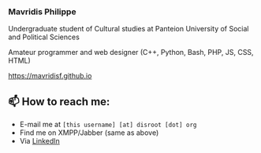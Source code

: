 ### Mavridis Philippe

Undergraduate student of Cultural studies at Panteion University of Social and Political Sciences

Amateur programmer and web designer (C++, Python, Bash, PHP, JS, CSS, HTML)

https://mavridisf.github.io

 ## 📫 How to reach me:
 - E-mail me at `[this username] [at] disroot [dot] org`
 - Find me on XMPP/Jabber (same as above)
 - Via [LinkedIn](https://www.linkedin.com/in/philippe-mavridis-a37965299)
